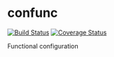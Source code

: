 # confunc

[![Build Status](https://travis-ci.org/alperkose/confunc.svg?branch=master)](https://travis-ci.org/alperkose/confunc) [![Coverage Status](https://coveralls.io/repos/github/alperkose/confunc/badge.svg)](https://coveralls.io/github/alperkose/confunc)

Functional configuration
